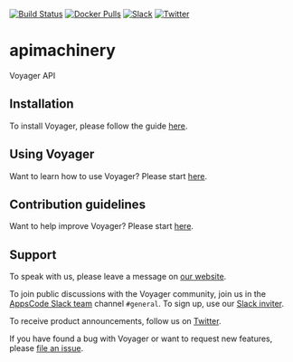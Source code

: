 [![Build Status](https://github.com/voyagermesh/apimachinery/workflows/CI/badge.svg)](https://github.com/voyagermesh/apimachinery/actions?workflow=CI)
[![Docker Pulls](https://img.shields.io/docker/pulls/appscode/voyager.svg)](https://hub.docker.com/r/appscode/voyager/)
[![Slack](https://shields.io/badge/Join_Slack-salck?color=4A154B&logo=slack)](https://slack.appscode.com)
[![Twitter](https://img.shields.io/twitter/follow/voyagermesh.svg?style=social&logo=twitter&label=Follow)](https://twitter.com/intent/follow?screen_name=Voyagermesh)

# apimachinery

Voyager API

## Installation

To install Voyager, please follow the guide [here](https://voyagermesh.com/docs/latest/setup/).

## Using Voyager

Want to learn how to use Voyager? Please start [here](https://voyagermesh.com/docs/latest/).

## Contribution guidelines

Want to help improve Voyager? Please start [here](https://voyagermesh.com/docs/latest/welcome/contributing/).

## Support

To speak with us, please leave a message on [our website](https://appscode.com/contact/).

To join public discussions with the Voyager community, join us in the [AppsCode Slack team](https://appscode.slack.com/messages/C8NCX6N23/details/) channel `#general`. To sign up, use our [Slack inviter](https://slack.appscode.com/).

To receive product announcements, follow us on [Twitter](https://twitter.com/Voyagermesh).

If you have found a bug with Voyager or want to request new features, please [file an issue](https://github.com/voyagermesh/voyager/issues/new).
